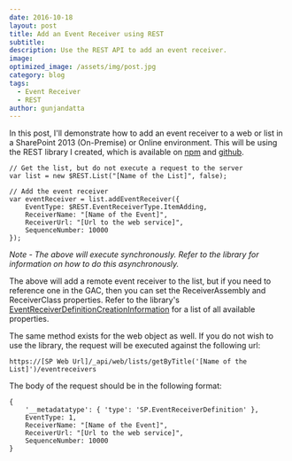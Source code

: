 ```yaml
---
date: 2016-10-18
layout: post
title: Add an Event Receiver using REST
subtitle:
description: Use the REST API to add an event receiver.
image:
optimized_image: /assets/img/post.jpg
category: blog
tags:
  - Event Receiver
  - REST
author: gunjandatta
---
```


In this post, I'll demonstrate how to add an event receiver to a web or list in a SharePoint 2013 (On-Premise) or Online environment. This will be using the REST library I created, which is available on [npm](https://npmjs.com/packages/gd-sprest) and [github](https://github.com/gunjandatta/sprest).

```
// Get the list, but do not execute a request to the server
var list = new $REST.List("[Name of the List]", false);

// Add the event receiver
var eventReceiver = list.addEventReceiver({
    EventType: $REST.EventReceiverType.ItemAdding,
    ReceiverName: "[Name of the Event]",
    ReceiverUrl: "[Url to the web service]",
    SequenceNumber: 10000
});

```

_Note - The above will execute synchronously. Refer to the library for information on how to do this asynchronously._

The above will add a remote event receiver to the list, but if you need to reference one in the GAC, then you can set the ReceiverAssembly and ReceiverClass properties. Refer to the library's [EventReceiverDefinitionCreationInformation](https://msdn.microsoft.com/en-us/library/office/dn600183.aspx#bk_EventReceiverDefinitionCreationInformation) for a list of all available properties.

The same method exists for the web object as well. If you do not wish to use the library, the request will be executed against the following url:

```
https://[SP Web Url]/_api/web/lists/getByTitle('[Name of the List]')/eventreceivers

```

The body of the request should be in the following format:

```
{
    '__metadatatype': { 'type': 'SP.EventReceiverDefinition' },
    EventType: 1,
    ReceiverName: "[Name of the Event]",
    ReceiverUrl: "[Url to the web service]",
    SequenceNumber: 10000
}

```
